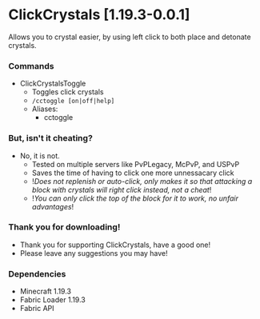 # ClickCrystals [1.19.3-0.0.1]
Allows you to crystal easier, by using left click to both place and detonate crystals.


### Commands
- ClickCrystalsToggle
  - Toggles click crystals
  - `/cctoggle [on|off|help]`
  - Aliases: 
    - cctoggle

### But, isn't it cheating?
- No, it is not.
  - Tested on multiple servers like PvPLegacy, McPvP, and USPvP
  - Saves the time of having to click one more unnessacary click
  - !*Does not replenish or auto-click, only makes it so that attacking a block with crystals will right click instead, not a cheat*!
  - !*You can only click the top of the block for it to work, no unfair advantages*!
  
### Thank you for downloading!
- Thank you for supporting ClickCrystals, have a good one!
- Please leave any suggestions you may have!

  
### Dependencies
- Minecraft 1.19.3
- Fabric Loader 1.19.3
- Fabric API 
